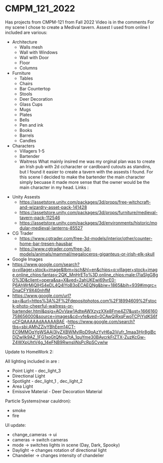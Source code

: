 # CMPM_121_2022
Has projects from CMPM-121 from Fall 2022
Video is in the comments
For my scene I chose to create a Medival tavern. 
Assest I used from online I included are various:
* Architecture
    * Walls mesh
    * Wall with Windows
    * Wall with Door
    * Floor
    * Columns
* Furniture
    * Tables
    * Chairs
    * Bar Countertop
    * Stools
    * Deer Decoration
    * Glass Cups
    * Mugs
    * Plates
    * Bells
    * Pen and ink
    * Books
    * Barrels
    * Candles
* Characters
    * Villagers 1-5
    * Bartender
    * Waitress
What mainly insired me was my orginal plan was to create an Irish pub with 2d ccharacter or cardboard cutouts as standins, but I found it easier to create a tavern with the assests I found.
For this scene I decided to make the bartender the main character simply becuase it made more sense that the owner would be the main character in my head.
Links : 
- Unity Assests
    - https://assetstore.unity.com/packages/3d/props/free-witchcraft-and-wizardry-asset-pack-141428
    - https://assetstore.unity.com/packages/3d/props/furniture/medieval-tavern-pack-112546
    - https://assetstore.unity.com/packages/3d/environments/historic/modular-medieval-lanterns-85527
- CG Trader
    - https://www.cgtrader.com/free-3d-models/interior/other/counter-home-bar-tresen-hausbar
    - https://www.cgtrader.com/free-3d-models/animals/mammal/megaloceros-giganteus-or-irish-elk-skull
- Google Images
 - https://www.google.com/search?q=villager+stock+image&tbm=isch&hl=en&chips=q:villager+stock+image,online_chips:fantasy:2QK_MnHrETo%3D,online_chips:male:l7iaSIgG8g0%3D&client=opera&sa=X&ved=2ahUKEwi69vrE0-P6AhWrMjQIHS4eDL4Q4lYoB3oECAEQNg&biw=1865&bih=939#imgrc=DnaCFY9X40nhfM
 - https://www.google.com/url?sa=i&url=https%3A%2F%2Fdepositphotos.com%2F18994609%2Fstock-photo-cheerful-waitress-or-bartender.html&psig=AOvVaw1AdteAWXzyzXXe8Fme4Zl7&ust=1666160758656000&source=images&cd=vfe&ved=0CAwQjRxqFwoTCPjYjdKS6foCFQAAAAAdAAAAABAE
 -https://www.google.com/search?tbs=sbi:AMhZZivYBhEem14CT-EC9MMOqYgWSAAI3IyZXBWMvlRoD9oAzYyH6a2iVufr_1maa3Hjr8giBcDlZwllk9AZ_1FG1xoGtQNyq7tA_1quYme30BAycrkFrZTX-ZuzKcGw-Z4WXpUhtV4g_14eFNB9RwnsliNsPcRpSCvwlw
 
 
 
 Update to HomeWork 2:
 
 All lighting included in are :
   * Point Light - dec_light_3
   * Directional Light
   * Spotlight - dec_light_1 , dec_light_2
   * Area Light 
   * Emissive Material - Deer Decoration Material

Particle Systems(near cauldron):
   * smoke
   * fire 

UI update:
   * change_cameras -> ui
   * cameras -> switch cameras
   * mode -> switches lights in scene (Day, Dark, Spooky)
   * Daylight -> changes rotation of directional light
   * Chandelier -> changes intensity of chandelier 
